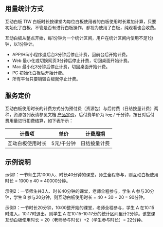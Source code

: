 ## 用量统计方式

互动白板 TIW 白板时长按课堂内每位白板使用者的白板使用时长累加计算，只要初始化了白板，不管是否有进行白板操作，都视为使用了白板，纯观看也会收费。

互动白板从整点开始，每1分钟为一个统计区间，用户在统计区间内使用不足1分钟，以1分钟计。

- APP/H5/小程序退后台3分钟后停止计费，回前台后开始计费。
- Web 最小化或切换网页3分钟后停止计费，切回桌面开始计费。
- Mac 最小化3分钟后停止计费，切回桌面开始计费。
- PC 初始化白板后开始计费。
- 所有平台只要销毁白板就停止计费。

## 服务定价

互动白板使用时长的计费方式分为预付费（资源包）与后付费（日结按量计费）两种，资源包列表请参见文档 [产品定价](https://cloud.tencent.com/document/product/1137/46355)，后付费单价为 5元 / 千分钟，按日对后付费用量进行扣费结算，如下表所示：

|      计费项      |    单价    | 计费周期 |
| :--------------: | :--------: | :------: |
| 互动白板使用时长 | 5元/千分钟 | 日结按量计费 |

## 示例说明

示例1：一节师生共1000人、时长40分钟的课堂，师生全程参与，则互动白板使用时长 = 1000 x 40 = 40000分钟。

示例2：一节师生共3人、时长40分钟的课堂，老师全程参与，学生 A 参与30分钟，学生 B 参与20分钟，则互动白板使用时长 = 40 + 30 + 20 = 90分钟。

示例3：一节时长20分钟，10:00整开始的课堂，老师全程参与，学生 A 在10:15时进入，10:17时退出。则学生 A 在10:15-10:17分的统计区间里计2分钟。该堂课互动白板使用时长 = 20（老师参与时长）+2（学生参与时长）= 22分钟。
